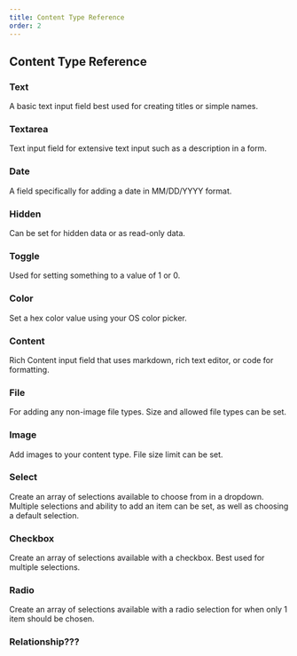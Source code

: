 ```yaml
---
title: Content Type Reference
order: 2
---
```


## Content Type Reference

### Text  

A basic text input field best used for creating titles or simple names.

### Textarea

Text input field for extensive text input such as a description in a form.

### Date

A field specifically for adding a date in MM/DD/YYYY format.

### Hidden

Can be set for hidden data or as read-only data.

### Toggle

Used for setting something to a value of 1 or 0.

### Color

Set a hex color value using your OS color picker.

### Content

Rich Content input field that uses markdown, rich text editor, or code for formatting. 

### File

For adding any non-image file types. Size and allowed file types can be set.

### Image

Add images to your content type. File size limit can be set.

### Select

Create an array of selections available to choose from in a dropdown. Multiple selections and ability to add an item can be set, as well as choosing a default selection.

### Checkbox

Create an array of selections available with a checkbox. Best used for multiple selections.

### Radio

Create an array of selections available with a radio selection for when only 1 item should be chosen.

### Relationship???

